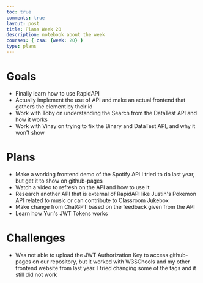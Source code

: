```yaml
---
toc: true
comments: true
layout: post
title: Plans Week 20
description: notebook about the week
courses: { csa: {week: 20} }
type: plans
---
```

# Goals
- Finally learn how to use RapidAPI
- Actually implement the use of API and make an actual frontend that gathers the element by their id
- Work with Toby on understanding the Search from the DataTest API and how it works
- Work with Vinay on trying to fix the Binary and DataTest API, and why it won't show

# Plans
- Make a working frontend demo of the Spotify API I tried to do last year, but get it to show on github-pages
- Watch a video to refresh on the API and how to use it
- Research another API that is external of RapidAPI like Justin's Pokemon API related to music or can contribute to Classroom Jukebox
- Make change from ChatGPT based on the feedback given from the API
- Learn how Yuri's JWT Tokens works

# Challenges
- Was not able to upload the JWT Authorization Key to access github-pages on our repository, but it worked with W3SChools and my other frontend website from last year. I tried changing some of the tags and it still did not work